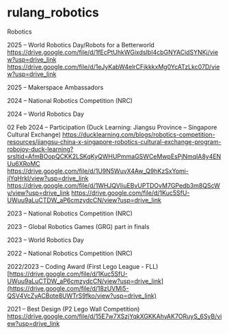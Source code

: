 # rulang_robotics
Robotics

2025 – World Robotics Day/Robots for a Betterworld
https://drive.google.com/file/d/1fEcPtUhkWGixdsIbI4cbGNYACidSYNKj/view?usp=drive_link
https://drive.google.com/file/d/1eJyKabW4elrCFjkkkxMg0YcATzLkc07D/view?usp=drive_link

2025 –  Makerspace Ambassadors

2024 –  National Robotics Competition (NRC)

2024 –  World Robotics Day

02 Feb 2024 – Participation (Duck Learning: Jiangsu Province – Singapore Cultural Exchange)
https://ducklearning.com/blogs/robotics-competition-resources/jiangsu-china-x-singapore-robotics-cultural-exchange-program-robojoy-duck-learning?srsltid=AfmBOopQCKK2LSKqKyQWHUPmmaGSWCeMwpEsPjNmqIA8y4ENUu6XRoMC
https://drive.google.com/file/d/1U9N5WuvX4Aw_Q9hKzSxYomi-jlYqHrkI/view?usp=drive_link
https://drive.google.com/file/d/1WHJQVIiuEBvUPTDOvM7GPedb3m8QScWy/view?usp=drive_link
https://drive.google.com/file/d/1Kuc5SfU-UWuu9aLuCTDW_aP6cmzydcCN/view?usp=drive_link

2023 –  National Robotics Competition (NRC)

2023 –  Global Robotics Games (GRG) part in finals

2023 –  World Robotics Day

2022 – National Robotics Competition (NRC)

2022/2023 – Coding Award (First Lego League - FLL)
[https://drive.google.com/file/d/1Kuc5SfU-UWuu9aLuCTDW_aP6cmzydcCN/view?usp=drive_link](https://drive.google.com/file/d/18zUVMi5-QSV4VcZyACBote8UWTrS9fko/view?usp=drive_link)

2021 – Best Design (P2 Lego Wall Competition)
https://drive.google.com/file/d/15E7w7XSzjYqkXGKKAhyAK7ORuyS_6SyB/view?usp=drive_link

